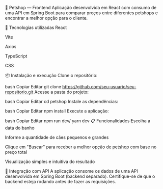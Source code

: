 🐾 Petshop  — Frontend
Aplicação desenvolvida em React  com consumo de uma API em Spring Boot para comparar preços entre diferentes petshops e encontrar a melhor opção para o cliente.


🚀 Tecnologias utilizadas
React

Vite

Axios

TypeScript

CSS

📦 Instalação e execução
Clone o repositório:

bash
Copiar
Editar
git clone https://github.com/seu-usuario/seu-repositorio.git
Acesse a pasta do projeto:

bash
Copiar
Editar
cd petshop
Instale as dependências:

bash
Copiar
Editar
npm install
Execute a aplicação:

bash
Copiar
Editar
npm run dev/ yarn dev
📋 Funcionalidades
Escolha a data do banho

Informe a quantidade de cães pequenos e grandes

Clique em "Buscar" para receber a melhor opção de petshop com base no preço total

Visualização simples e intuitiva do resultado

🔗 Integração com API
A aplicação consome os dados de uma API desenvolvida em Spring Boot (backend separado). Certifique-se de que o backend esteja rodando antes de fazer as requisições.

